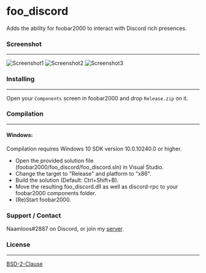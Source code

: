 # foo_discord
Adds the ability for foobar2000 to interact with Discord rich presences.

### Screenshot
---------
![Screenshot1](https://saiko.is-a-good-waifu.com/bb11f3.png)
![Screenshot2](https://saiko.is-a-good-waifu.com/41b5e5.png)
![Screenshot3](https://saiko.is-a-good-waifu.com/a4f5d5.png)

### Installing
---------
Open your `Components` screen in foobar2000 and drop `Release.zip` on it.

### Compilation
---------
#### Windows:

Compilation requires Windows 10 SDK version 10.0.10240.0 or higher.
 - Open the provided solution file (foobar2000/foo_discord/foo_discord.sln) in Visual Studio.
 - Change the target to "Release" and platform to "x86".
 - Build the solution (Default: Ctrl+Shift+B).
 - Move the resulting foo_discord.dll as well as discord-rpc to your foobar2000 components folder.
 - (Re)Start foobar2000.
 
 ### Support / Contact
Naamloos#2887 on Discord, or join my [server](http://www.discord.gg/0oZpaYcAjfvkDuE4).

### License
----
[BSD-2-Clause](https://github.com/NaamloosDT/foo_discord/blob/master/LICENSE)

